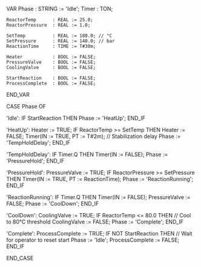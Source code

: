 VAR
    Phase            : STRING := 'Idle';
    Timer            : TON;
    
    ReactorTemp      : REAL := 25.0;
    ReactorPressure  : REAL := 1.0;

    SetTemp          : REAL := 180.0; // °C
    SetPressure      : REAL := 140.0; // bar
    ReactionTime     : TIME := T#30m;

    Heater           : BOOL := FALSE;
    PressureValve    : BOOL := FALSE;
    CoolingValve     : BOOL := FALSE;

    StartReaction    : BOOL := FALSE;
    ProcessComplete  : BOOL := FALSE;
END_VAR

CASE Phase OF

'Idle':
    IF StartReaction THEN
        Phase := 'HeatUp';
    END_IF

'HeatUp':
    Heater := TRUE;
    IF ReactorTemp >= SetTemp THEN
        Heater := FALSE;
        Timer(IN := TRUE, PT := T#2m); // Stabilization delay
        Phase := 'TempHoldDelay';
    END_IF

'TempHoldDelay':
    IF Timer.Q THEN
        Timer(IN := FALSE);
        Phase := 'PressureHold';
    END_IF

'PressureHold':
    PressureValve := TRUE;
    IF ReactorPressure >= SetPressure THEN
        Timer(IN := TRUE, PT := ReactionTime);
        Phase := 'ReactionRunning';
    END_IF

'ReactionRunning':
    IF Timer.Q THEN
        Timer(IN := FALSE);
        PressureValve := FALSE;
        Phase := 'CoolDown';
    END_IF

'CoolDown':
    CoolingValve := TRUE;
    IF ReactorTemp <= 80.0 THEN // Cool to 80°C threshold
        CoolingValve := FALSE;
        Phase := 'Complete';
    END_IF

'Complete':
    ProcessComplete := TRUE;
    IF NOT StartReaction THEN // Wait for operator to reset start
        Phase := 'Idle';
        ProcessComplete := FALSE;
    END_IF

END_CASE
